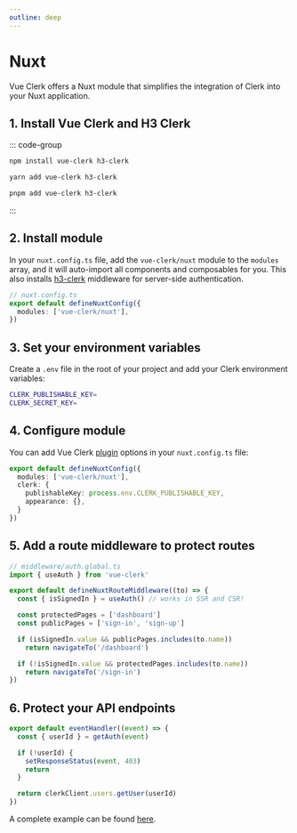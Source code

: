 ```yaml
---
outline: deep
---
```


# Nuxt

Vue Clerk offers a Nuxt module that simplifies the integration of Clerk into your Nuxt application.

## 1. Install Vue Clerk and H3 Clerk

::: code-group

```bash [npm]
npm install vue-clerk h3-clerk
```

```bash [yarn]
yarn add vue-clerk h3-clerk
```

```bash [pnpm]
pnpm add vue-clerk h3-clerk
```

:::

## 2. Install module

In your `nuxt.config.ts` file, add the `vue-clerk/nuxt` module to the `modules` array, and it will auto-import all components and composables for you. This also installs [h3-clerk](https://github.com/wobsoriano/h3-clerk) middleware for server-side authentication.

```ts
// nuxt.config.ts
export default defineNuxtConfig({
  modules: ['vue-clerk/nuxt'],
})
```

## 3. Set your environment variables

Create a `.env` file in the root of your project and add your Clerk environment variables:

```bash
CLERK_PUBLISHABLE_KEY=
CLERK_SECRET_KEY=
```

## 4. Configure module

You can add Vue Clerk [plugin](/plugin#properties) options in your `nuxt.config.ts` file:

```ts
export default defineNuxtConfig({
  modules: ['vue-clerk/nuxt'],
  clerk: {
    publishableKey: process.env.CLERK_PUBLISHABLE_KEY,
    appearance: {},
  }
})
```

## 5. Add a route middleware to protect routes

```ts
// middleware/auth.global.ts
import { useAuth } from 'vue-clerk'

export default defineNuxtRouteMiddleware((to) => {
  const { isSignedIn } = useAuth() // works in SSR and CSR!

  const protectedPages = ['dashboard']
  const publicPages = ['sign-in', 'sign-up']

  if (isSignedIn.value && publicPages.includes(to.name))
    return navigateTo('/dashboard')

  if (!isSignedIn.value && protectedPages.includes(to.name))
    return navigateTo('/sign-in')
})
```

## 6. Protect your API endpoints

```ts
export default eventHandler((event) => {
  const { userId } = getAuth(event)

  if (!userId) {
    setResponseStatus(event, 403)
    return
  }

  return clerkClient.users.getUser(userId)
})
```

A complete example can be found [here](https://github.com/wobsoriano/nuxt-clerk-template).
